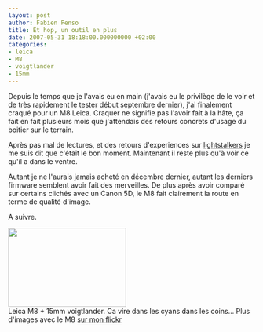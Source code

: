 ```yaml
---
layout: post
author: Fabien Penso
title: Et hop, un outil en plus
date: 2007-05-31 18:18:00.000000000 +02:00
categories:
- leica
- M8
- voigtlander
- 15mm
---
```

<p>Depuis le temps que je l'avais eu en main (j'avais eu le privilège de le voir et de très rapidement le tester début septembre dernier), j'ai finalement craqué pour un M8 Leica. Craquer ne signifie pas l'avoir fait à la hâte, ça fait en fait plusieurs mois que j'attendais des retours concrets d'usage du boitier sur le terrain.</p>

<p>Après pas mal de lectures, et des retours d'experiences sur <a href="http://www.lightstalkers.org/leica_m8___is_it_any_good">lightstalkers</a> je me suis dit que c'était le bon moment. Maintenant il reste plus qu'à voir ce qu'il a dans le ventre.</p>

<p>Autant je ne l'aurais jamais acheté en décembre dernier, autant les derniers firmware semblent avoir fait des merveilles. De plus après avoir comparé sur certains clichés avec un Canon 5D, le M8 fait clairement la route en terme de qualité d'image.</p>

<p>A suivre.</p>

<p><a href="http://www.flickr.com/photos/penso/523176512/" title="Photo Sharing"><img src="http://farm1.static.flickr.com/220/523176512_967f8667c0_m.jpg" width="240" height="161" alt="" /></a><br />
 Leica M8 + 15mm voigtlander. Ca vire dans les cyans dans les coins... Plus d'images avec le M8 <a href="http://flickr.com/photos/penso/tags/m8/">sur mon flickr</a></p>
